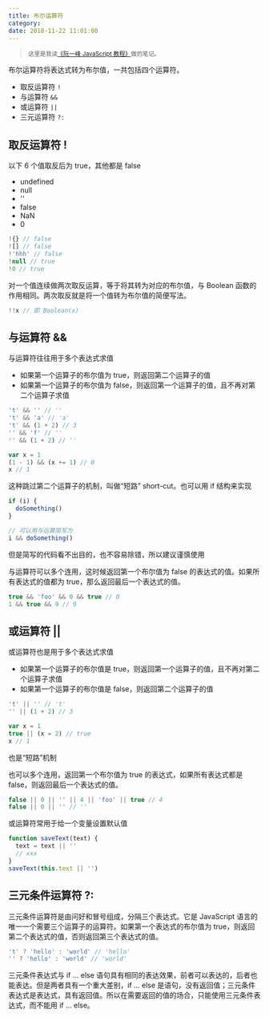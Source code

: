 ```yaml
---
title: 布尔运算符
category:
date: 2018-11-22 11:01:08
---
```


> <sup>这里是我读[《阮一峰 JavaScript 教程》](https://wangdoc.com/javascript/)做的笔记。</sup>

布尔运算符将表达式转为布尔值，一共包括四个运算符。

- 取反运算符 `!`
- 与运算符 `&&`
- 或运算符 `||`
- 三元运算符 `?:`

## 取反运算符 !

以下 6 个值取反后为 true，其他都是 false

- undefined
- null
- ''
- false
- NaN
- 0

```js
!{} // false
![] // false
!'hhh' // false
!null // true
!0 // true
```

对一个值连续做两次取反运算，等于将其转为对应的布尔值，与 Boolean 函数的作用相同。两次取反就是将一个值转为布尔值的简便写法。

```js
!!x // 即 Boolean(x)
```

## 与运算符 &&

与运算符往往用于多个表达式求值

- 如果第一个运算子的布尔值为 true，则返回第二个运算子的值
- 如果第一个运算子的布尔值为 false，则返回第一个运算子的值，且不再对第二个运算子求值

```js
't' && '' // ''
't' && 'a' // 'a'
't' && (1 + 2) // 3
'' && 'f' // ''
'' && (1 + 2) // ''

var x = 1
(1 - 1) && (x += 1) // 0
x // 1
```

这种跳过第二个运算子的机制，叫做“短路” short-cut。也可以用 if 结构来实现

```js
if (i) {
  doSomething()
}

// 可以用与运算简写为
i && doSomething()
```

但是简写的代码看不出目的，也不容易除错，所以建议谨慎使用

与运算符可以多个连用，这时候返回第一个布尔值为 false 的表达式的值。如果所有表达式的值都为 true，那么返回最后一个表达式的值。

```js
true && 'foo' && 0 && true // 0
1 && true && 9 // 9
```

## 或运算符 ||

或运算符也是用于多个表达式求值

- 如果第一个运算子的布尔值是 true，则返回第一个运算子的值，且不再对第二个运算子求值
- 如果第一个运算子的布尔值是 false，则返回第二个运算子的值

```js
't' || '' // 't'
'' || (1 + 2) // 3

var x = 1
true || (x = 2) // true
x // 1
```

也是“短路”机制

也可以多个连用，返回第一个布尔值为 true 的表达式，如果所有表达式都是 false，则返回最后一个表达式的值。

```js
false || 0 || '' || 4 || 'foo' || true // 4
false || 0 || '' // ''
```

或运算符常用于给一个变量设置默认值

```js
function saveText(text) {
  text = text || ''
  // xxx
}
saveText(this.text || '')
```

## 三元条件运算符 ?:

三元条件运算符是由问好和冒号组成，分隔三个表达式。它是 JavaScript 语言的唯一一个需要三个运算子的运算符。如果第一个表达式的布尔值为 true，则返回第二个表达式的值，否则返回第三个表达式的值。

```js
't' ? 'hello' : 'world' // 'hello'
'' ? 'hello' : 'world' // 'world'
```

三元条件表达式与 if ... else 语句具有相同的表达效果，前者可以表达的，后者也能表达。但是两者具有一个重大差别，if ... else 是语句，没有返回值；三元条件表达式是表达式，具有返回值。所以在需要返回的值的场合，只能使用三元条件表达式，而不能用 if ... else。

